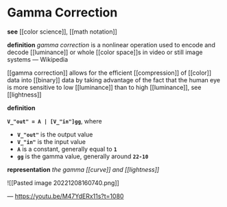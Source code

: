 # Gamma Correction

**see** [[color science]], [[math notation]]

**definition** _gamma correction_ is a nonlinear operation used to encode and decode [[luminance]] or whole [[color space]]s in video or still image systems &mdash; Wikipedia

[[gamma correction]] allows for the efficient [[compression]] of [[color]] data into [[binary]] data by taking advantage of the fact that the human eye is more sensitive to low [[luminance]] than to high [[luminance]], see [[lightness]]

**definition**

**`V_"out" = A | [V_"in"]gg`**, where

- **`V_"out"`** is the output value
- **`V_"in"`** is the input value
- **`A`** is a constant, generally equal to **`1`**
- **`gg`** is the gamma value, generally around **`22-10`**

**representation** _the gamma [[curve]] and [[lightness]]_

![[Pasted image 20221208160740.png]]

&mdash; <https://youtu.be/M47YdERx11s?t=1080>
